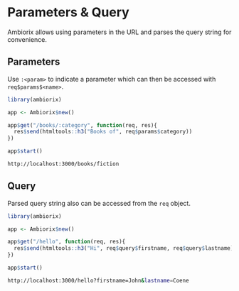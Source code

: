 # Parameters & Query

Ambiorix allows using parameters in the URL and parses the query string for convenience.

## Parameters

Use `:<param>` to indicate a parameter which can then be accessed with `req$params$<name>`.

``` r
library(ambiorix)

app <- Ambiorix$new()

app$get("/books/:category", function(req, res){
  res$send(htmltools::h3("Books of", req$params$category))
})

app$start()
```

```bash
http://localhost:3000/books/fiction
```

## Query

Parsed query string also can be accessed from the `req` object.

``` r
library(ambiorix)

app <- Ambiorix$new()

app$get("/hello", function(req, res){
  res$send(htmltools::h3("Hi", req$query$firstname, req$query$lastname))
})

app$start()
```

```bash
http://localhost:3000/hello?firstname=John&lastname=Coene
```

